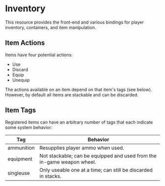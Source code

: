 # Inventory
This resource provides the front-end and various bindings for player inventory, containers, and item manipulation.

## Item Actions
Items have four potential actions:
- Use
- Discard
- Equip
- Unequip

The actions available on an item depend on that item's tags (see below). However, by default all items are stackable and can be discarded.

## Item Tags
Registered items can have an arbitrary number of tags that each indicate some system behavior:

| Tag        | Behavior
| ---------- | -------
| ammunition | Resupplies player ammo when used.
| equipment  | Not stackable; can be equipped and used from the in-game weapon wheel.
| singleuse  | Only useable one at a time; can still be discarded in stacks.
